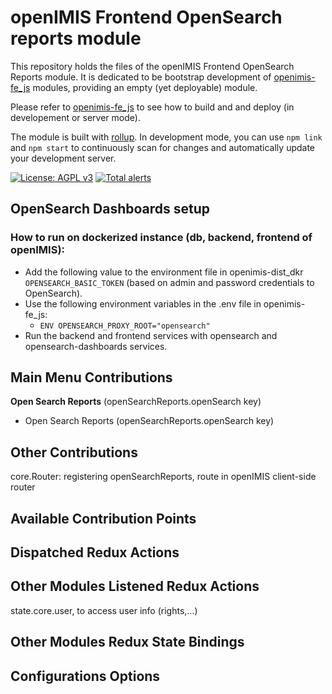 # openIMIS Frontend OpenSearch reports module
This repository holds the files of the openIMIS Frontend OpenSearch Reports module.
It is dedicated to be bootstrap development of [openimis-fe_js](https://github.com/openimis/openimis-fe_js) modules, providing an empty (yet deployable) module.

Please refer to [openimis-fe_js](https://github.com/openimis/openimis-fe_js) to see how to build and and deploy (in developement or server mode).

The module is built with [rollup](https://rollupjs.org/).
In development mode, you can use `npm link` and `npm start` to continuously scan for changes and automatically update your development server.

[![License: AGPL v3](https://img.shields.io/badge/License-AGPL%20v3-blue.svg)](https://www.gnu.org/licenses/agpl-3.0)
[![Total alerts](https://img.shields.io/lgtm/alerts/g/openimis/openimis-fe-opensearch_reports_js.svg?logo=lgtm&logoWidth=18)](https://lgtm.com/projects/g/openimis/openimis-fe-opensearch_reports_js/alerts/)

## OpenSearch Dashboards setup 

### How to run on dockerized instance (db, backend, frontend of openIMIS):
  * Add the following value to the environment file in openimis-dist_dkr  `OPENSEARCH_BASIC_TOKEN` (based on admin and password credentials to OpenSearch).
  * Use the following environment variables in the .env file in openimis-fe_js:
    - `ENV OPENSEARCH_PROXY_ROOT="opensearch"`
  * Run the backend and frontend services with opensearch and opensearch-dashboards services.

## Main Menu Contributions
**Open Search Reports** (openSearchReports.openSearch key)
* Open Search Reports (openSearchReports.openSearch key) 

## Other Contributions
core.Router: registering openSearchReports, route in openIMIS client-side router


## Available Contribution Points

## Dispatched Redux Actions

## Other Modules Listened Redux Actions

state.core.user, to access user info (rights,...)

## Other Modules Redux State Bindings

## Configurations Options
